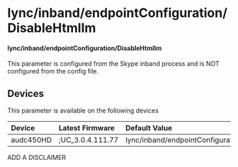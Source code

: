 ﻿---
description: lync/inband/endpointConfiguration/DisableHtmlIm
search:
    keywords: ['lync','inband','endpointConfiguration','DisableHtmlIm']
---

# lync/inband/endpointConfiguration/DisableHtmlIm

#### lync/inband/endpointConfiguration/DisableHtmlIm

This parameter is configured from the Skype inband process and is NOT configured from the config file.



## Devices
This parameter is available on the following devices

| Device | Latest Firmware | Default Value |
|:---|:---|:---|
| audc450HD | ;UC_3.0.4.111.77 | lync/inband/endpointConfiguration/DisableHtmlIm=0 

ADD A DISCLAIMER
